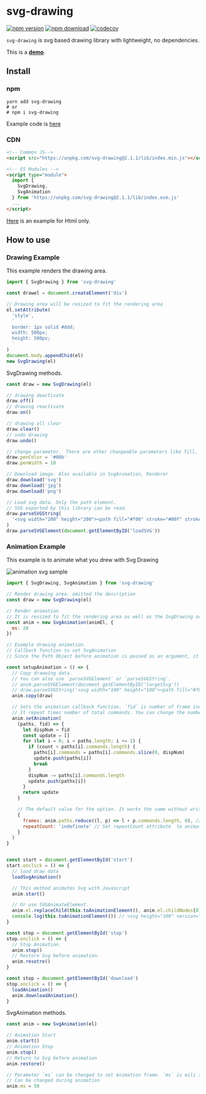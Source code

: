 # svg-drawing

[![npm version](https://badge.fury.io/js/svg-drawing.svg)](https://www.npmjs.com/package/svg-drawing) [![npm download](https://img.shields.io/npm/dt/svg-drawing.svg)](https://www.npmjs.com/package/svg-drawing) [![codecov](https://codecov.io/gh/kmkzt/svg-drawing/branch/master/graph/badge.svg)](https://codecov.io/gh/kmkzt/svg-drawing)

`svg-drawing` is svg based drawing library with lightweight, no dependencies.

This is a **[demo](https://kmkzt.github.io/svg-drawing/)**.

## Install

### npm

```shell
yarn add svg-drawing
# or
# npm i svg-drawing
```

Example code is [here](src/example/)

### CDN

```html
<!-- Common JS-->
<script src="https://unpkg.com/svg-drawing@2.1.1/lib/index.min.js"></script>

<!-- ES Modules -->
<script type="module">
  import {
    SvgDrawing,
    SvgAnimation
  } from 'https://unpkg.com/svg-drawing@2.1.1/lib/index.esm.js'
  ...
</script>
```

[Here](example/) is an example for Html only.

## How to use

### Drawing Example

This example renders the drawing area.

```javascript
import { SvgDrawing } from 'svg-drawing'

const drawel = document.createElement('div')

// Drawing area will be resized to fit the rendering area
el.setAttribute(
  'style',
  `
  border: 1px solid #ddd;
  width: 500px;
  height: 500px;
  `
)
document.body.appendChid(el)
new SvgDrawing(el)
```

SvgDrawing methods.

```javascript
const draw = new SvgDrawing(el)

// drawing deactivate
draw.off()
// drawing reactivate
draw.on()

// drawing all clear
draw.clear()
// undo drawing
draw.undo()

// change parameter.　There are other changeable parameters like fill, close, curve, etc.
draw.penColor = '#00b'
draw.penWidth = 10

// Download image. Also available in SvgAnimation, Renderer
draw.download('svg')
draw.download('jpg')
draw.download('png')

// Load svg data. Only the path element.
// SVG exported by this library can be read.
draw.parseSVGString(
  '<svg width="200" height="200"><path fill="#f00" stroke="#00f" stroke-width="4" d="M 1 1 L 2 2 C 3 3 5 3 7 3 Z"></path></svg>'
)
draw.parseSVGElement(document.getElementByID('loadSVG'))
```

### Animation Example

This example is to animate what you drew with Svg Drawing

![animation svg sample](./src/example/animation.svg)

```js
import { SvgDrawing, SvgAnimation } from 'svg-drawing'

// Render drawing area. omitted the description
const draw = new SvgDrawing(el)

// Render animation
// It is resized to fit the rendering area as well as the SvgDrawing area.
const anim = new SvgAnimation(animEl, {
  ms: 20
})

// Example drawing animation.
// Callback function to set SvgAnimation
// Since the Path Object before animation is passed as an argument, it is converted and returned.

const setupAnimation = () => {
  // Copy drawwing data.
  // You can also use `parseSVGElement` or `parseSVGString`.
  // anim.parseSVGElement(document.getElementByID('targetSvg'))
  // draw.parseSVGString('<svg width="100" height="100"><path fill="#f00" stroke="#00f"stroke-width="4" d="M 10 10 L 20 20 C 30 30 50 30 70 30 Z"></path></svg>')
  anim.copy(draw)

  // Sets the animation callback function. `fid` is number of frame index.
  // It repeat times number of total commands. You can change the number of repeats as an option.
  anim.setAnimation(
    (paths, fid) => {
      let dispNum = fid
      const update = []
      for (let i = 0; i < paths.length; i += 1) {
        if (count < paths[i].commands.length) {
          paths[i].commands = paths[i].commands.slice(0, dispNum)
          update.push(paths[i])
          break
        }
        dispNum -= paths[i].commands.length
        update.push(paths[i])
      }
      return update
    }

    // The default value for the option. It works the same without writing.
    {
      frames: anim.paths.reduce((l, p) => l + p.commands.length, 0), // The number of frames in the animation.
      repeatCount: 'indefinete' // Set repeatCount attribute  to animate element
    }
  )
}


const start = document.getElementById('start')
start.onclick = () => {
  // load draw data
  loadSvgAnimation()

  // This method animates Svg with Javascript
  anim.start()

  // Or use SVGAnimateElement.
  anim.el.replaceChild(this.toAnimationElement(), anim.el.childNodes[0])
  console.log(this.toAnimationElement()) // <svg height="100" version="1.1" width="100" xmlns="http://www.w3.org/2000/svg" xmlns:xlink="http://www.w3.org/1999/xlink"><path d="M 10 10 L 20 20 C 30 30 50 30 70 30 Z" fill="#f00" id="t0" stroke="#00f" stroke-linecap="round" stroke-linejoin="round" stroke-width="4"><animateattributeName="d" dur="240ms" keyTimes="0;0.25;0.5;0.75;1" repeatCount="indefinite" values="M 10 10 L 20 20 C 30 30 50 30 70 30 Z;M 10 10;M 10 10;M 10 10 L 20 20;M 10 10 L 20 20 C 30 30 50 30 70 30" /></path></svg>
}

const stop = document.getElementById('stop')
stop.onclick = () => {
  // Stop Animation.
  anim.stop()
  // Restore Svg before animation.
  anim.resotre()
}

const stop = document.getElementById('download')
stop.onclick = () => {
  loadAnimation()
  anim.downloadAnimation()
}
```

SvgAnimation methods.

```javascript
const anim = new SvgAnimation(el)

// Animation Start
anim.start()
// Animation Stop
anim.stop()
// Return to Svg before animation
anim.restore()

// Parameter `ms` can be changed to set Animation frame. `ms` is mili seconds.
// Can be changed during animation
anim.ms = 50
```
